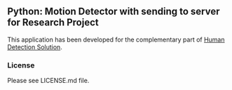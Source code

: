 ## Python: Motion Detector with sending to server for Research Project

This application has been developed for the complementary part of [Human Detection Solution](https://github.com/JAleksandrov/HumanDetectionPython).

### License

Please see LICENSE.md file.

